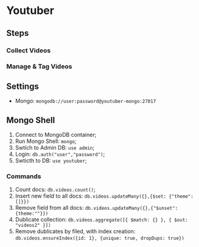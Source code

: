 # Youtuber

## Steps
### Collect Videos
### Manage & Tag Videos



## Settings
* Mongo: `mongodb://user:password@youtuber-mongo:27017`


## Mongo Shell
1. Connect to MongoDB container;
1. Run Mongo Shell: `mongo`;
2. Swtich to Admin DB: `use admin`;
3. Login: `db.auth("user","password")`;
4. Swticth to DB: `use youtuber`;

### Commands
1. Count docs: `db.videos.count()`;
2. Insert new field to all docs: `db.videos.updateMany({},{$set: {"theme":[]}})`
3. Remove field from all docs: `db.videos.updateMany({},{"$unset":{theme:""}})`
4. Dublicate collection: `db.videos.aggregate([{ $match: {} }, { $out: "videos2" }])`
5. Remove dublicates by filed, with index creation: `db.videos.ensureIndex({id: 1}, {unique: true, dropDups: true}) `